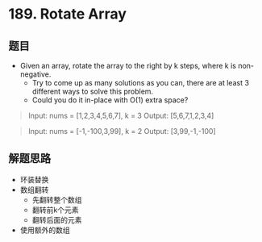 # 189. Rotate Array
## 题目
- Given an array, rotate the array to the right by k steps, where k is non-negative.
  * Try to come up as many solutions as you can, there are at least 3 different ways to solve this problem.
  * Could you do it in-place with O(1) extra space?
   

>Input: nums = [1,2,3,4,5,6,7], k = 3
>Output: [5,6,7,1,2,3,4]

>Input: nums = [-1,-100,3,99], k = 2
>Output: [3,99,-1,-100]

## 解题思路
- 环装替换
- 数组翻转
  * 先翻转整个数组
  * 翻转前k个元素
  * 翻转后面的元素
- 使用额外的数组